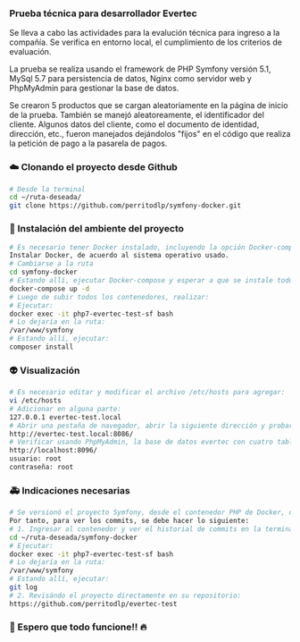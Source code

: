 ### Prueba técnica para desarrollador Evertec

Se lleva a cabo las actividades para la evalución técnica para ingreso a la compañía. Se verifica en entorno local, el cumplimiento de los criterios de evaluación.

La prueba se realiza usando el framework de PHP Symfony versión 5.1, MySql 5.7 para persistencia de datos, Nginx como servidor web y PhpMyAdmin para gestionar la base de datos.

Se crearon 5 productos que se cargan aleatoriamente en la página de inicio de la prueba. También se manejó aleatoreamente, el identificador del cliente. Algunos datos del cliente, como el documento de identidad, dirección, etc., fueron manejados dejándolos "fijos" en el código que realiza la petición de pago a la pasarela de pagos. 

### :cloud: Clonando el proyecto desde Github

```bash
# Desde la terminal
cd ~/ruta-deseada/
git clone https://github.com/perritodlp/symfony-docker.git
```

### :construction: Instalación del ambiente del proyecto


```bash
# Es necesario tener Docker instalado, incluyendo la opción Docker-compose
Instalar Docker, de acuerdo al sistema operativo usado.
# Cambiarse a la ruta
cd symfony-docker
# Estando allí, ejecutar Docker-compose y esperar a que se instale todo lo necesario
docker-compose up -d
# Luego de subir todos los contenedores, realizar:
# Ejecutar: 
docker exec -it php7-evertec-test-sf bash
# Lo dejaría en la ruta: 
/var/www/symfony
# Estando allí, ejecutar: 
composer install
```

### :alien: Visualización
```bash
# Es necesario editar y modificar el archivo /etc/hosts para agregar:
vi /etc/hosts
# Adicionar en alguna parte:
127.0.0.1 evertec-test.local
# Abrir una pestaña de navegador, abrir la siguiente dirección y probar:
http://evertec-test.local:8086/
# Verificar usando PhpMyAdmin, la base de datos evertec con cuatro tablas, así:
http://localhost:8096/
usuario: root
contraseña: root
```

### :ambulance: Indicaciones necesarias
```bash
# Se versionó el proyecto Symfony, desde el contenedor PHP de Docker, usando el repo de la instalación de Symfony. 
Por tanto, para ver los commits, se debe hacer lo siguiente:
# 1. Ingresar al contenedor y ver el historial de commits en la terminal, así:
cd ~/ruta-deseada/symfony-docker
# Ejecutar: 
docker exec -it php7-evertec-test-sf bash
# Lo dejaría en la ruta: 
/var/www/symfony
# Estando allí, ejecutar: 
git log
# 2. Revisándo el proyecto directamente en su repositorio:
https://github.com/perritodlp/evertec-test
```

### :construction_worker: Espero que todo funcione!! :fire: 